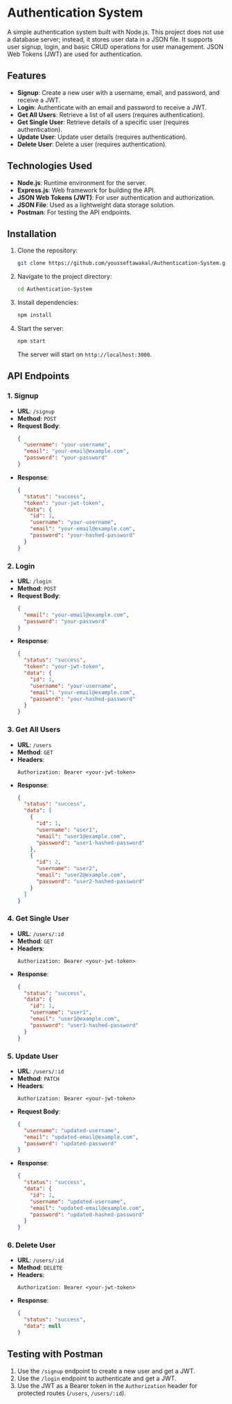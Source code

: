 ﻿# Authentication System

A simple authentication system built with Node.js. This project does not use a database server; instead, it stores user data in a JSON file. It supports user signup, login, and basic CRUD operations for user management. JSON Web Tokens (JWT) are used for authentication.

## Features

- **Signup**: Create a new user with a username, email, and password, and receive a JWT.
- **Login**: Authenticate with an email and password to receive a JWT.
- **Get All Users**: Retrieve a list of all users (requires authentication).
- **Get Single User**: Retrieve details of a specific user (requires authentication).
- **Update User**: Update user details (requires authentication).
- **Delete User**: Delete a user (requires authentication).

## Technologies Used

- **Node.js**: Runtime environment for the server.
- **Express.js**: Web framework for building the API.
- **JSON Web Tokens (JWT)**: For user authentication and authorization.
- **JSON File**: Used as a lightweight data storage solution.
- **Postman**: For testing the API endpoints.

## Installation

1. Clone the repository:
   ```bash
   git clone https://github.com/yousseftawakal/Authentication-System.git
   ```
2. Navigate to the project directory:
   ```bash
   cd Authentication-System
   ```
3. Install dependencies:
   ```bash
   npm install
   ```
4. Start the server:
   ```bash
   npm start
   ```
   The server will start on `http://localhost:3000`.

## API Endpoints

### 1. Signup

- **URL**: `/signup`
- **Method**: `POST`
- **Request Body**:
  ```json
  {
    "username": "your-username",
    "email": "your-email@example.com",
    "password": "your-password"
  }
  ```
- **Response**:
  ```json
  {
    "status": "success",
    "token": "your-jwt-token",
    "data": {
      "id": 1,
      "username": "your-username",
      "email": "your-email@example.com",
      "password": "your-hashed-password"
    }
  }
  ```

### 2. Login

- **URL**: `/login`
- **Method**: `POST`
- **Request Body**:
  ```json
  {
    "email": "your-email@example.com",
    "password": "your-password"
  }
  ```
- **Response**:
  ```json
  {
    "status": "success",
    "token": "your-jwt-token",
    "data": {
      "id": 1,
      "username": "your-username",
      "email": "your-email@example.com",
      "password": "your-hashed-password"
    }
  }
  ```

### 3. Get All Users

- **URL**: `/users`
- **Method**: `GET`
- **Headers**:
  ```
  Authorization: Bearer <your-jwt-token>
  ```
- **Response**:
  ```json
  {
    "status": "success",
    "data": [
      {
        "id": 1,
        "username": "user1",
        "email": "user1@example.com",
        "password": "user1-hashed-password"
      },
      {
        "id": 2,
        "username": "user2",
        "email": "user2@example.com",
        "password": "user2-hashed-password"
      }
    ]
  }
  ```

### 4. Get Single User

- **URL**: `/users/:id`
- **Method**: `GET`
- **Headers**:
  ```
  Authorization: Bearer <your-jwt-token>
  ```
- **Response**:
  ```json
  {
    "status": "success",
    "data": {
      "id": 1,
      "username": "user1",
      "email": "user1@example.com",
      "password": "user1-hashed-password"
    }
  }
  ```

### 5. Update User

- **URL**: `/users/:id`
- **Method**: `PATCH`
- **Headers**:
  ```
  Authorization: Bearer <your-jwt-token>
  ```
- **Request Body**:
  ```json
  {
    "username": "updated-username",
    "email": "updated-email@example.com",
    "password": "updated-password"
  }
  ```
- **Response**:
  ```json
  {
    "status": "success",
    "data": {
      "id": 1,
      "username": "updated-username",
      "email": "updated-email@example.com",
      "password": "updated-hashed-password"
    }
  }
  ```

### 6. Delete User

- **URL**: `/users/:id`
- **Method**: `DELETE`
- **Headers**:
  ```
  Authorization: Bearer <your-jwt-token>
  ```
- **Response**:
  ```json
  {
    "status": "success",
    "data": null
  }
  ```

## Testing with Postman

1. Use the `/signup` endpoint to create a new user and get a JWT.
2. Use the `/login` endpoint to authenticate and get a JWT.
3. Use the JWT as a Bearer token in the `Authorization` header for protected routes (`/users`, `/users/:id`).
